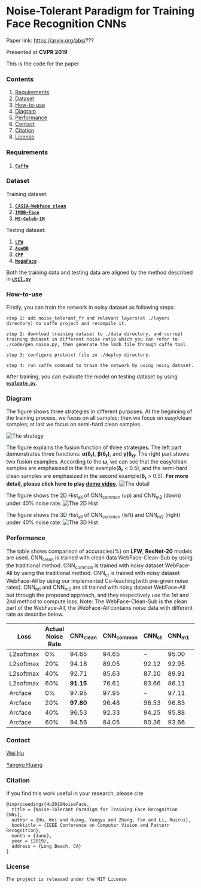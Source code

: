 # Noise-Tolerant Paradigm for Training Face Recognition CNNs

Paper link: https://arxiv.org/abs/???

Presented at **CVPR 2019**

This is the code for the paper


### Contents
1. [Requirements](#Requirements)
1. [Dataset](#Dataset)
1. [How-to-use](#How-to-use)
1. [Diagram](#Diagram)
1. [Performance](#Performance)
1. [Contact](#Contact)
1. [Citation](#Citation)
1. [License](#License)

### Requirements

1. [**`Caffe`**](http://caffe.berkeleyvision.org/installation.html)

### Dataset

Training dataset:
1. [**`CASIA-Webface clean`**](https://github.com/happynear/FaceVerification)
2. [**`IMDB-Face`**](https://github.com/fwang91/IMDb-Face)
3. [**`MS-Celeb-1M`**](https://www.microsoft.com/en-us/research/project/ms-celeb-1m-challenge-recognizing-one-million-celebrities-real-world/)

Testing dataset:
1. [**`LFW`**](http://vis-www.cs.umass.edu/lfw/)
2. [**`AgeDB`**](https://ibug.doc.ic.ac.uk/resources/agedb/)
3. [**`CFP`**](http://www.cfpw.io/)
4. [**`MegaFace`**](http://megaface.cs.washington.edu/)

Both the training data and testing data are aligned by the method described in [**`util.py`**](https://github.com/huangyangyu/SeqFace/blob/master/code/util.py)

### How-to-use
Firstly, you can train the network in noisy dataset as following steps:

    step 1: add noise_tolerant_fr and relevant layers(at ./layers directory) to caffe project and recompile it.

    step 2: download training dataset to ./data directory, and corrupt training dataset in different noise ratio which you can refer to ./code/gen_noise.py, then generate the lmdb file through caffe tool.

    step 3: configure prototxt file in ./deploy directory.

    step 4: run caffe command to train the network by using noisy dataset.

After training, you can evaluate the model on testing dataset by using [**`evaluate.py`**](https://github.com/huangyangyu/SeqFace/blob/master/code/LFW/evaluate.py).

### Diagram

The figure shows three strategies in different purposes. At the beginning of the training process, we focus on all samples; then we focus on easy/clean samples; at last we focus on semi-hard clean samples.

![The strategy](https://raw.githubusercontent.com/huangyangyu/NoiseFace/master/figures/strategy.png)
  

The figure explains the fusion function of three strategies. The left part demonstrates three functions: **&alpha;(&delta;<sub>r</sub>)**, **&beta;(&delta;<sub>r</sub>)**, and **&gamma;(&delta;<sub>r)**. The right part shows two fusion examples. According to the **&omega;**, we can see that the easy/clean samples are emphasized in the first example(**&delta;<sub>r</sub>** < 0.5), and the semi-hard clean samples are emphasized in the second example(**&delta;<sub>r</sub>** > 0.5).
**For more detail, please click here to play [demo video](https://youtu.be/FxRoN_i7FLw).**
![The detail](https://raw.githubusercontent.com/huangyangyu/NoiseFace/master/figures/detail.png)
  

The figure shows the 2D Hist<sub>all</sub> of CNN<sub>common</sub> (up) and CNN<sub>m2</sub> (down) under 40% noise rate.
![The 2D Hist](https://raw.githubusercontent.com/huangyangyu/NoiseFace/master/figures/webface_dist_2D_noise-40.png)
  

The figure shows the 3D Hist<sub>all</sub> of CNN<sub>common</sub> (left) and CNN<sub>m2</sub> (right) under 40% noise rate.
![The 3D Hist](https://raw.githubusercontent.com/huangyangyu/NoiseFace/master/figures/webface_dist_3D_noise-40.png)

### Performance

The table shows comparison of accuracies(%) on **LFW**, **ResNet-20** models are used. CNN<sub>clean</sub> is trained with clean
data WebFace-Clean-Sub by using the traditional method. CNN<sub>common</sub> is trained with noisy dataset WebFace-All by using the traditional method. CNN<sub>ct</sub> is trained
with noisy dataset WebFace-All by using our implemented Co-teaching(with pre-given noise rates). CNN<sub>m1</sub> and CNN<sub>m2</sub> are all trained with noisy dataset WebFace-All but through the proposed approach, and they respectively use the 1st and 2nd method to compute loss.
Note: The WebFace-Clean-Sub is the clean part of the WebFace-All, the WebFace-All contains noise data with different rate as describe below.

| Loss      | Actual Noise Rate | CNN<sub>clean</sub> | CNN<sub>common</sub> | CNN<sub>ct</sub> | CNN<sub>m1</sub> | CNN<sub>m2</sub> | Estimated Noise Rate |
| --------- | ----------------- | ------------------- | -------------------- | ---------------- | ---------------- | ---------------- | -------------------- |
| L2softmax | 0%                | 94.65               | 94.65                | -                | 95.00            | **96.28**        | 2%                   |
| L2softmax | 20%               | 94.18               | 89.05                | 92.12            | 92.95            | **95.26**        | 18%                  |
| L2softmax | 40%               | 92.71               | 85.63                | 87.10            | 89.91            | **93.90**        | 42%                  |
| L2softmax | 60%               | **91.15**           | 76.61                | 83.66            | 86.11            | 87.61            | 56%                  |
| Arcface   | 0%                | 97.95               | 97.95                | -                | 97.11            | **98.11**        | 2%                   |
| Arcface   | 20%               | **97.80**           | 96.48                | 96.53            | 96.83            | 97.76            | 18%                  |
| Arcface   | 40%               | 96.53               | 92.33                | 94.25            | 95.88            | **97.23**        | 36%                  |
| Arcface   | 60%               | 94.56               | 84.05                | 90.36            | 93.66            | **95.15**        | 54%                  |


### Contact

  [Wei Hu](mailto:huwei@mail.buct.edu.cn)

  [Yangyu Huang](mailto:yangyu.huang.1990@outlook.com)


### Citation

If you find this work useful in your research, please cite  
```text
@inproceedings{Hu2019NoiseFace,
  title = {Noise-Tolerant Paradigm for Training Face Recognition CNNs},
  author = {Hu, Wei and Huang, Yangyu and Zhang, Fan and Li, Ruirui},
  booktitle = {IEEE Conference on Computer Vision and Pattern Recognition},
  month = {June},
  year = {2019},
  address = {Long Beach, CA}
}
```


### License

    The project is released under the MIT License
